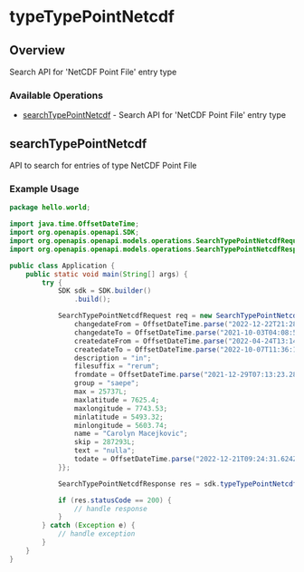 # typeTypePointNetcdf

## Overview

Search API for 'NetCDF Point File' entry type

### Available Operations

* [searchTypePointNetcdf](#searchtypepointnetcdf) - Search API for 'NetCDF Point File' entry type

## searchTypePointNetcdf

API to search for entries of type NetCDF Point File

### Example Usage

```java
package hello.world;

import java.time.OffsetDateTime;
import org.openapis.openapi.SDK;
import org.openapis.openapi.models.operations.SearchTypePointNetcdfRequest;
import org.openapis.openapi.models.operations.SearchTypePointNetcdfResponse;

public class Application {
    public static void main(String[] args) {
        try {
            SDK sdk = SDK.builder()
                .build();

            SearchTypePointNetcdfRequest req = new SearchTypePointNetcdfRequest() {{
                changedateFrom = OffsetDateTime.parse("2022-12-22T21:28:33.711Z");
                changedateTo = OffsetDateTime.parse("2021-10-03T04:08:50.103Z");
                createdateFrom = OffsetDateTime.parse("2022-04-24T13:14:37.287Z");
                createdateTo = OffsetDateTime.parse("2022-10-07T11:36:17.844Z");
                description = "in";
                filesuffix = "rerum";
                fromdate = OffsetDateTime.parse("2021-12-29T07:13:23.289Z");
                group = "saepe";
                max = 25737L;
                maxlatitude = 7625.4;
                maxlongitude = 7743.53;
                minlatitude = 5493.32;
                minlongitude = 5603.74;
                name = "Carolyn Macejkovic";
                skip = 287293L;
                text = "nulla";
                todate = OffsetDateTime.parse("2022-12-21T09:24:31.624Z");
            }};            

            SearchTypePointNetcdfResponse res = sdk.typeTypePointNetcdf.searchTypePointNetcdf(req);

            if (res.statusCode == 200) {
                // handle response
            }
        } catch (Exception e) {
            // handle exception
        }
    }
}
```
